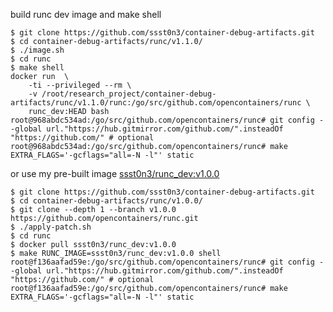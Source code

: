build runc dev image and make shell

```
$ git clone https://github.com/ssst0n3/container-debug-artifacts.git
$ cd container-debug-artifacts/runc/v1.1.0/
$ ./image.sh
$ cd runc
$ make shell
docker run  \
	-ti --privileged --rm \
	-v /root/research_project/container-debug-artifacts/runc/v1.1.0/runc:/go/src/github.com/opencontainers/runc \
	runc_dev:HEAD bash
root@968abdc534ad:/go/src/github.com/opencontainers/runc# git config --global url."https://hub.gitmirror.com/github.com/".insteadOf "https://github.com/" # optional
root@968abdc534ad:/go/src/github.com/opencontainers/runc# make EXTRA_FLAGS='-gcflags="all=-N -l"' static
```

or use my pre-built image [ssst0n3/runc_dev:v1.0.0](https://hub.docker.com/layers/ssst0n3/runc_dev/v1.0.0/images/sha256-5c85d74df7bbdb00b84f967284c676332b9095a5ff033e0e7601bf15794c7dc0?context=explore)

```
$ git clone https://github.com/ssst0n3/container-debug-artifacts.git
$ cd container-debug-artifacts/runc/v1.0.0/
$ git clone --depth 1 --branch v1.0.0 https://github.com/opencontainers/runc.git
$ ./apply-patch.sh
$ cd runc
$ docker pull ssst0n3/runc_dev:v1.0.0
$ make RUNC_IMAGE=ssst0n3/runc_dev:v1.0.0 shell
root@f136aafad59e:/go/src/github.com/opencontainers/runc# git config --global url."https://hub.gitmirror.com/github.com/".insteadOf "https://github.com/" # optional
root@f136aafad59e:/go/src/github.com/opencontainers/runc# make EXTRA_FLAGS='-gcflags="all=-N -l"' static
```
